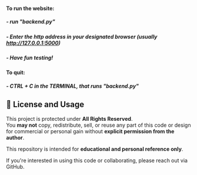#### To run the website:
##### - run "backend.py"
##### - Enter the http address in your designated browser (usually http://127.0.0.1:5000)
##### - Have fun testing!

#### To quit:
##### - CTRL + C in the TERMINAL, that runs "backend.py"

## 🚫 License and Usage

This project is protected under **All Rights Reserved**.  
You **may not** copy, redistribute, sell, or reuse any part of this code or design for commercial or personal gain without **explicit permission from the author**.

This repository is intended for **educational and personal reference only**.

If you're interested in using this code or collaborating, please reach out via GitHub.